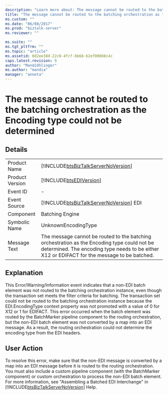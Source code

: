 ```yaml
---
description: "Learn more about: The message cannot be routed to the batching orchestration as the Encoding type could not be determined"
title: "The message cannot be routed to the batching orchestration as the Encoding type could not be determined | Microsoft Docs"
ms.custom: ""
ms.date: "06/08/2017"
ms.prod: "biztalk-server"
ms.reviewer: ""

ms.suite: ""
ms.tgt_pltfrm: ""
ms.topic: "article"
ms.assetid: 0d2ee38d-22c0-4fcf-bb68-b2ef00088c4c
caps.latest.revision: 9
author: "MandiOhlinger"
ms.author: "mandia"
manager: "anneta"
---
```

# The message cannot be routed to the batching orchestration as the Encoding type could not be determined
## Details  
  
|                 |                                                                                                                                                                                             |
|-----------------|---------------------------------------------------------------------------------------------------------------------------------------------------------------------------------------------|
|  Product Name   |                                                     [!INCLUDE[btsBizTalkServerNoVersion](../includes/btsbiztalkservernoversion-md.md)]                                                      |
| Product Version |                                                                 [!INCLUDE[btsEDIVersion](../includes/btsediversion-md.md)]                                                                  |
|    Event ID     |                                                                                              -                                                                                              |
|  Event Source   |                                                   [!INCLUDE[btsBizTalkServerNoVersion](../includes/btsbiztalkservernoversion-md.md)] EDI                                                    |
|    Component    |                                                                                       Batching Engine                                                                                       |
|  Symbolic Name  |                                                                                     UnknownEncodingType                                                                                     |
|  Message Text   | The message cannot be routed to the batching orchestration as the Encoding type could not be determined. The encoding type needs to be either X12 or EDIFACT for the message to be batched. |
  
## Explanation  
 This Error/Warning/Information event indicates that a non-EDI batch element was not routed to the batching orchestration instance, even though the transaction set meets the filter criteria for batching. The transaction set could not be routed to the batching orchestration instance because the EDI.EncodingType context property was not promoted with a value of 0 for X12 or 1 for EDIFACT. This error occurred when the batch element was routed by the BatchMarker pipeline component to the routing orchestration, but the non-EDI batch element was not converted by a map into an EDI message. As a result, the routing orchestration could not determine the encoding type from the EDI headers.  
  
## User Action  
 To resolve this error, make sure that the non-EDI message is converted by a map into an EDI message before it is routed to the routing orchestration. You must also include a custom pipeline component (with the BatchMarker component) or custom orchestration to process the non-EDI batch element. For more information, see "Assembling a Batched EDI Interchange" in [!INCLUDE[btsBizTalkServerNoVersion](../includes/btsbiztalkservernoversion-md.md)] Help.
